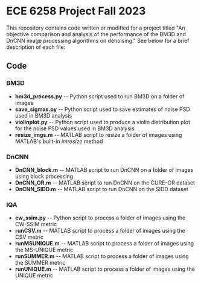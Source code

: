 # ECE 6258 Project Fall 2023
This repository contains code written or modified for a project titled "An objective comparison and analysis of the performance of the BM3D and DnCNN image processing algorithms on denoising." See below for a brief description of each file:

## Code
### BM3D
- **bm3d_process.py** -- Python script used to run BM3D on a folder of images
- **save_sigmas.py** -- Python script used to save estimates of noise PSD used in BM3D analysis
- **violinplot.py** -- Python script used to produce a violin distribution plot for the noise PSD values used in BM3D analysis
- **resize_imgs.m** -- MATLAB script to resize a folder of images using MATLAB's built-in *imresize* method
### DnCNN
- **DnCNN_block.m** -- MATLAB script to run DnCNN on a folder of images using block processing
- **DnCNN_OR.m** -- MATLAB script to run DnCNN on the CURE-OR dataset
- **DnCNN_SIDD.m** -- MATLAB script to run DnCNN on the SIDD dataset
### IQA
- **cw_ssim.py** -- Python script to process a folder of images using the CW-SSIM metric
- **runCSV.m** -- MATLAB script to process a folder of images using the CSV metric
- **runMSUNIQUE.m** -- MATLAB script to process a folder of images using the MS-UNIQUE metric
- **runSUMMER.m** -- MATLAB script to process a folder of images using the SUMMER metric
- **runUNIQUE.m** -- MATLAB script to process a folder of images using the UNIQUE metric

